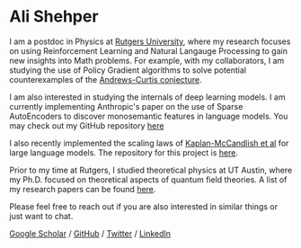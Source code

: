 # Ali Shehper

I am a postdoc in Physics at [Rutgers University](https://www.rutgers.edu/), where my research focuses on using Reinforcement Learning and Natural Langauge Processing to gain new insights into Math problems. For example, with my collaborators, I am studying the use of Policy Gradient algorithms to solve potential counterexamples of the [Andrews-Curtis conjecture](https://en.wikipedia.org/wiki/Andrews%E2%80%93Curtis_conjecture).

I am also interested in studying the internals of deep learning models. I am currently implementing Anthropic's paper on the use of Sparse AutoEncoders to discover monosemantic features in language models. You may check out my GitHub repository [here](https://github.com/shehper/monosemantic)

I also recently implemented the scaling laws of [Kaplan-McCandlish et al](https://arxiv.org/abs/2001.08361) for large language models. The repository for this project is [here](https://github.com/shehper/scaling_laws).

Prior to my time at Rutgers, I studied theoretical physics at UT Austin, where my Ph.D. focused on theoretical aspects of quantum field theories. A list of my research papers can be found [here](https://scholar.google.com/citations?user=FkUMJF4AAAAJ&hl=en&oi=sra). 

Please feel free to reach out if you are also interested in similar things or just want to chat.

[Google Scholar](https://scholar.google.com/citations?user=FkUMJF4AAAAJ&hl=en&oi=ao) / [GitHub](https://github.com/shehper) / [Twitter](https://twitter.com/AShehper) / [LinkedIn](https://www.linkedin.com/in/ali-shehper/)
